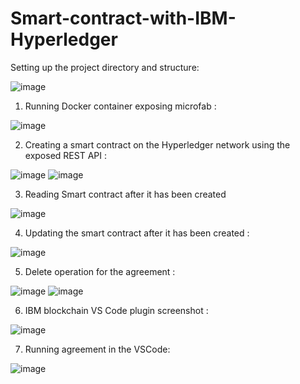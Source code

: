 # Smart-contract-with-IBM-Hyperledger

Setting up the project directory and structure:

![image](https://user-images.githubusercontent.com/15349623/184540466-6fc6e8d4-951c-487d-bb35-65f7f2d05a86.png)

1. Running Docker container exposing microfab :

![image](https://user-images.githubusercontent.com/15349623/184540475-046e99a7-3577-40a6-a152-d8264018ec97.png)

2. Creating a smart contract on the Hyperledger network using the exposed REST API :

![image](https://user-images.githubusercontent.com/15349623/184540515-9acdd97a-6b6c-4280-b04e-85085a32fcb4.png)
![image](https://user-images.githubusercontent.com/15349623/184540526-1e9bcc72-c0d0-41ae-ad30-fdce6a0db237.png)

3. Reading Smart contract after it has been created

![image](https://user-images.githubusercontent.com/15349623/184540536-2440792c-6102-4729-9746-8fca2b6ba9bf.png)

4. Updating the smart contract after it has been created :

![image](https://user-images.githubusercontent.com/15349623/184540550-696387fc-de89-4985-9802-687a4d110137.png)

5. Delete operation for the agreement :

![image](https://user-images.githubusercontent.com/15349623/184540565-c9206933-0256-4100-8c68-bbda9a945fad.png)
![image](https://user-images.githubusercontent.com/15349623/184540570-f62797e3-4aae-40f4-be3d-248a24fea102.png)

6. IBM blockchain VS Code plugin screenshot :

![image](https://user-images.githubusercontent.com/15349623/184540580-0ac62411-5587-4625-bd98-f3e52df6a932.png)

7. Running agreement in the VSCode: 

![image](https://user-images.githubusercontent.com/15349623/184540599-5b62b8e1-1bb3-4798-9bfb-d0dde5f6637b.png)

